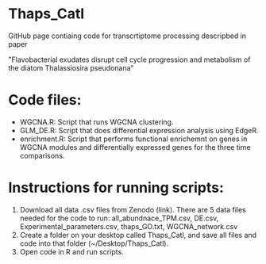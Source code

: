 # Thaps_Catl

GitHub page contiaing code for transcrtiptome processing descripbed in paper 

"Flavobacterial exudates disrupt cell cycle progression and metabolism of the diatom Thalassiosira pseudonana" 

# Code files:

- WGCNA.R: Script that runs WGCNA clustering.  
- GLM_DE.R: Script that does differential expression analysis using EdgeR. 
- enrichment.R: Script that performs functional enrichemnt on genes in WGCNA modules and differentially expressed genes for the three time comparisons.

# Instructions for running scripts:

1. Download all data .csv files from Zenodo (link). There are 5 data files needed for the code to run: all_abundnace_TPM.csv, DE.csv, Experimental_parameters.csv, thaps_GO.txt, WGCNA_network.csv
3. Create a folder on your desktop called Thaps_Catl, and save all files and code into that folder (~/Desktop/Thaps_Catl). 
4. Open code in R and run scripts. 

